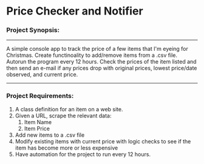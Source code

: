 # Price Checker and Notifier

### Project Synopsis:

---

A simple console app to track the price of a few items that I'm eyeing for Christmas. Create functinoality to add/remove items from a .csv file. Autorun the program every 12 hours. Check the prices of the item listed and then send an e-mail if any prices drop with original prices, lowest price/date observed, and current price.

---

### Project Requirements:

1. A class definition for an item on a web site.
1. Given a URL, scrape the relevant data:
   1. Item Name
   1. Item Price
1. Add new items to a .csv file
1. Modify existing items with current price with logic checks to see if the item has become more or less expensive
1. Have automation for the project to run every 12 hours.
